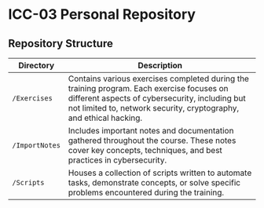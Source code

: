 # ICC-03 Personal Repository

## Repository Structure

| Directory | Description |
|-----------|-------------|
| `/Exercises` | Contains various exercises completed during the training program. Each exercise focuses on different aspects of cybersecurity, including but not limited to, network security, cryptography, and ethical hacking. |
| `/ImportNotes` | Includes important notes and documentation gathered throughout the course. These notes cover key concepts, techniques, and best practices in cybersecurity. |
| `/Scripts` | Houses a collection of scripts written to automate tasks, demonstrate concepts, or solve specific problems encountered during the training. |




